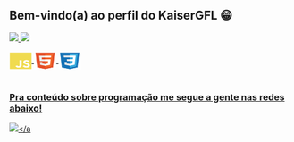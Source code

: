 ## Bem-vindo(a) ao perfil do KaiserGFL 😁

 <div>
   <a href="https://github.com/KaiserGFL">
   <img height="180em" src="https://github-readme-stats.vercel.app/api?username=KaiserGFL&show_icons=true&theme=dark&include_all_commits=true&count_private=true"/>
   <img height="180em" src="https://github-readme-stats.vercel.app/api/top-langs/?username=KaiserGFL&layout=compact&langs_count=6&theme=tokyonight"/>
</div>
    
<div style="display: inline_block"><br>
  <img align="center" alt="Js" height="30" width="40" src="https://raw.githubusercontent.com/devicons/devicon/master/icons/javascript/javascript-plain.svg">
  <img align="center" alt="HTML" height="30" width="40" src="https://raw.githubusercontent.com/devicons/devicon/master/icons/html5/html5-original.svg">
  <img align="center" alt="CSS" height="30" width="40" src="https://raw.githubusercontent.com/devicons/devicon/master/icons/css3/css3-original.svg">
</div>

<br>
 
### Pra conteúdo sobre programação me segue a gente nas redes abaixo!
 
<div>  

 
  <a href = "mailto:kaiser81fontes@gmail.com"><img src="https://img.shields.io/badge/-Gmail-%23333?style=for-the-badge&logo=gmail&logoColor=white" target="_blank"></a
  
</div>

 

 
